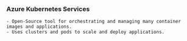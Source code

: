 ### Azure Kubernetes Services

    - Open-Source tool for orchestrating and managing many container images and applications.
    - Uses clusters and pods to scale and deploy applications.